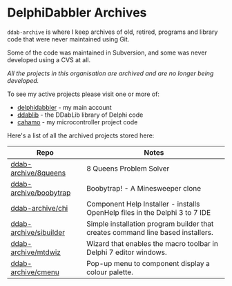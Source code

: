 # DelphiDabbler Archives

`ddab-archive` is where I keep archives of old, retired, programs and library code that were never maintained using Git.

Some of the code was maintained in Subversion, and some was never developed using a CVS at all.

_All the projects in this organisation are archived and are no longer being developed._

To see my active projects please visit one or more of:

* [delphidabbler](https://github.com/delphidabbler) - my main account
* [ddablib](https://github.com/ddablib) - the DDabLib library of Delphi code
* [cahamo](https://github.com/cahamo) - my microcontroller project code

Here's a list of all the archived projects stored here:

| Repo | Notes |
|------|-------|
| [ddab-archive/8queens](https://github.com/ddab-archive/8queens) | 8 Queens Problem Solver |
| [ddab-archive/boobytrap](https://github.com/ddab-archive/boobytrap) | Boobytrap! - A Minesweeper clone |
| [ddab-archive/chi](https://github.com/ddab-archive/chi) | Component Help Installer - installs OpenHelp files in the Delphi 3 to 7 IDE |
| [ddab-archive/sibuilder](https://github.com/ddab-archive/sibuilder) | Simple installation program builder that creates command line based installers. |
| [ddab-archive/mtdwiz](https://github.com/ddab-archive/mtdwiz) | Wizard that enables the macro toolbar in Delphi 7 editor windows. | 
| [ddab-archive/cmenu](https://github.com/ddab-archive/cmenu) | Pop-up menu to component display a colour palette. | 
